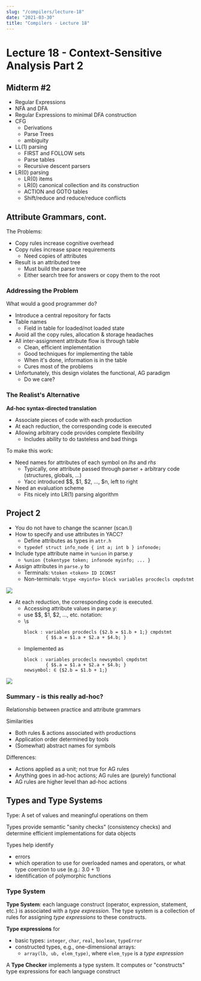 ```yaml
---
slug: "/compilers/lecture-18"
date: "2021-03-30"
title: "Compilers - Lecture 18"
---
```


# Lecture 18 - Context-Sensitive Analysis Part 2

## Midterm #2
- Regular Expressions
- NFA and DFA
- Regular Expressions to minimal DFA construction
- CFG
  - Derivations
  - Parse Trees
  - ambiguity
- LL(1) parsing
  - FIRST and FOLLOW sets
  - Parse tables
  - Recursive descent parsers
- LR(0) parsing
  - LR(0) items
  - LR(0) canonical collection and its construction
  - ACTION and GOTO tables
  - Shift/reduce and reduce/reduce conflicts

## Attribute Grammars, cont.

The Problems:
- Copy rules increase cognitive overhead
- Copy rules increase space requirements
  - Need copies of attributes
- Result is an attributed tree
  - Must build the parse tree
  - Either search tree for answers or copy them to the root

### Addressing the Problem

What would a good programmer do?
- Introduce a central repository for facts
- Table names
  - Field in table for loaded/not loaded state
- Avoid all the copy rules, allocation & storage headaches
- All inter-assignment attribute flow is through table
  - Clean, efficient implementation
  - Good techniques for implementing the table
  - When it's done, information is in the table
  - Cures most of the problems
- Unfortunately, this design violates the functional, AG paradigm
  - Do we care?

### The Realist's Alternative
**Ad-hoc syntax-directed translation**
- Associate pieces of code with each production
- At each reduction, the corresponding code is executed
- Allowing arbitrary code provides complete flexibility
  - Includes ability to do tasteless and bad things

To make this work:
- Need names for attributes of each symbol on _lhs_ and _rhs_
  - Typically, one attribute passed through parser + arbitrary code (structures, globals, ...)
  - Yacc introduced $$, $1, $2, ..., $n, left to right
- Need an evaluation scheme
  - Fits nicely into LR(1) parsing algorithm

## Project 2
- You do not have to change the scanner (scan.l)
- How to specify and use attributes in YACC?
  - Define attributes as types in `attr.h`
  - `typedef struct info_node { int a; int b } infonode;`
- Include type attribute name in `%union` in parse.y
  - `%union {tokentype token; infonode myinfo; ... }`
- Assign attributes in `parse.y` to
  - Terminals: `%token <token> ID ICONST`
  - Non-terminals: `%type <myinfo> block variables procdecls cmpdstmt`

![](https://i.gyazo.com/52e3b37628c8e43688c4cefd17fb78dc.png)

- At each reduction, the corresponding code is executed.
  - Accessing attribute values in parse.y:
  - use $$, $1, $2, ..., etc. notation:
  - \s
    ```
    block : variables procdecls {$2.b = $1.b + 1;} cmpdstmt
            { $$.a = $1.a + $2.a + $4.b; }
    ```
  - Implemented as
    ```
    block : variables procdecls newsymbol cmpdstmt
            { $$.a = $1.a + $2.a + $4.b; }
    newsymbol: ∈ {$2.b = $1.b + 1;}
    ```

![](https://i.gyazo.com/7c8f68a6d67fd46e927a796bc460d1d4.png)
    
### Summary - is this really ad-hoc?
Relationship between practice and attribute grammars

Similarities
- Both rules & actions associated with productions
- Application order determined by tools
- (Somewhat) abstract names for symbols

Differences:
- Actions applied as a unit; not true for AG rules
- Anything goes in ad-hoc actions; AG rules are (purely) functional
- AG rules are higher level than ad-hoc actions

## Types and Type Systems

Type: A set of values and meaningful operations on them

Types provide semantic "sanity checks" (consistency checks) and determine efficient implementations for data objects

Types help identify
  - errors
  - which operation to use for overloaded names and operators, or what type coercion to use (e.g.: 3.0 + 1)
  - identification of polymorphic functions

### Type System

**Type System**: each language construct (operator, expression, statement, etc.) is associated with a _type expression_. The type system is a collection of rules for assigning _type expressions_ to these constructs.

**Type expressions** for
  - basic types: `integer`, `char`, `real`, `boolean`, `typeError`
  - constructed types, e.g., one-dimensional arrays:
    - `array(lb, ub, elem_type)`, where `elem_type` is a _type expression_

A **Type Checker** implements a type system. It computes or "constructs" type expressions for each language construct
